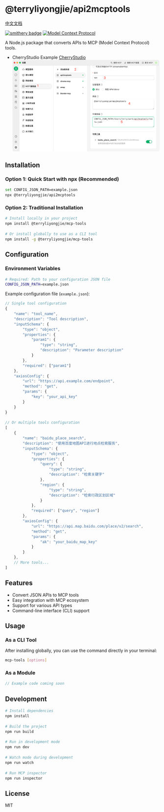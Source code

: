 # @terryliyongjie/api2mcptools

[中文文档](./README_CN.md)

[![smithery badge](https://smithery.ai/badge/@JayLi52/api2mcptools)](https://smithery.ai/server/@JayLi52/api2mcptools)
[![Model Context Protocol](https://img.shields.io/badge/Model%20Context%20Protocol-purple)](https://modelcontextprotocol.org)

A Node.js package that converts APIs to MCP (Model Context Protocol) tools.

- CherryStudio Example [CherryStudio](https://cherry-ai.com/)
![CherryStudio Example Configuration](./example.jpg)

## Installation

### Option 1: Quick Start with npx (Recommended)
```bash
set CONFIG_JSON_PATH=example.json
npx @terryliyongjie/api2mcptools
```

### Option 2: Traditional Installation
```bash
# Install locally in your project
npm install @terryliyongjie/mcp-tools

# Or install globally to use as a CLI tool
npm install -g @terryliyongjie/mcp-tools
```

## Configuration

### Environment Variables

```bash
# Required: Path to your configuration JSON file
CONFIG_JSON_PATH=example.json
```

Example configuration file (`example.json`):
```js
// Single tool configuration
{
    "name": "tool_name",
    "description": "Tool description",
    "inputSchema": {
        "type": "object",
        "properties": {
            "param1": {
                "type": "string",
                "description": "Parameter description"
            }
        },
        "required": ["param1"]
    },
    "axiosConfig": {
        "url": "https://api.example.com/endpoint",
        "method": "get",
        "params": {
            "key": "your_api_key"
        }
    }
}

// Or multiple tools configuration
[
    {
        "name": "baidu_place_search",
        "description": "使用百度地图API进行地点检索服务",
        "inputSchema": {
            "type": "object",
            "properties": {
                "query": {
                    "type": "string",
                    "description": "检索关键字"
                },
                "region": {
                    "type": "string",
                    "description": "检索行政区划区域"
                }
            },
            "required": ["query", "region"]
        },
        "axiosConfig": {
            "url": "https://api.map.baidu.com/place/v2/search",
            "method": "get",
            "params": {
                "ak": "your_baidu_map_key"
            }
        }
    },
    // More tools...
]
```

## Features

- Convert JSON APIs to MCP tools
- Easy integration with MCP ecosystem
- Support for various API types
- Command-line interface (CLI) support

## Usage

### As a CLI Tool
After installing globally, you can use the command directly in your terminal:

```bash
mcp-tools [options]
```

### As a Module
```typescript
// Example code coming soon
```

## Development

```bash
# Install dependencies
npm install

# Build the project
npm run build

# Run in development mode
npm run dev

# Watch mode during development
npm run watch

# Run MCP inspector
npm run inspector
```

## License

MIT
